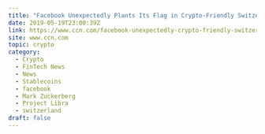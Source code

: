 ```yaml
---
title: "Facebook Unexpectedly Plants Its Flag in Crypto-Friendly Switzerland"
date: 2019-05-19T23:00:39Z
link: https://www.ccn.com/facebook-unexpectedly-crypto-friendly-switzerland?utm_medium=RSS&utm_source=hune
site: www.ccn.com
topic: crypto
category:
  - Crypto
  - FinTech News
  - News
  - Stablecoins
  - facebook
  - Mark Zuckerberg
  - Project Libra
  - switzerland
draft: false
---
```

